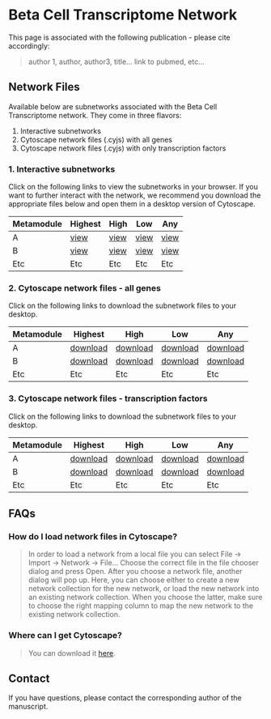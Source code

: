 # Beta Cell Transcriptome Network



This page is associated with the following publication - please cite accordingly:

> author 1, author, author3, title... link to pubmed, etc...

## Network Files

Available below are subnetworks associated with the Beta Cell Transcriptome network. They come in three flavors:

1. Interactive subnetworks
2. Cytoscape network files (.cyjs) with all genes
3. Cytoscape network files (.cyjs) with only transcription factors

### 1. Interactive subnetworks

Click on the following links to view the subnetworks in your browser. If you want to further interact with the network, we recommend you download the appropriate files below and open them in a desktop version of Cytoscape.

| Metamodule | Highest | High | Low | Any |
| --- | --- |  --- |  --- |  --- |
| A | [view](view/1/index.html) | [view](view/1/index.html) | [view](view/1/index.html) | [view](view/1/index.html) |
| B | [view](view/1/index.html) | [view](view/1/index.html) | [view](view/1/index.html) | [view](view/1/index.html) |
| Etc | Etc |  Etc| Etc | Etc |

### 2. Cytoscape network files - all genes

Click on the following links to download the subnetwork files to your desktop. 

| Metamodule | Highest | High | Low | Any |
| --- | --- |  --- |  --- |  --- |
| A | [download](cyjs/metamodule-A_filterlevel-highest.zip) | [download](cyjs/metamodule-A_filterlevel-high.zip) | [download](cyjs/metamodule-A_filterlevel-low.zip) | [download](cyjs/metamodule-A_filterlevel-any.zip) |
| B | [download](cyjs/metamodule-B_filterlevel-highest.zip) | [download](cyjs/metamodule-B_filterlevel-high.zip) | [download](cyjs/metamodule-B_filterlevel-low.zip) | [download](cyjs/metamodule-B_filterlevel-any.zip) |
| Etc | Etc |  Etc| Etc | Etc |

### 3. Cytoscape network files - transcription factors

Click on the following links to download the subnetwork files to your desktop. 

| Metamodule | Highest | High | Low | Any |
| --- | --- |  --- |  --- |  --- |
| A | [download](cyjs/metamodule-A_filterlevel-highest_tfOnly.zip) | [download](cyjs/metamodule-A_filterlevel-high_tfOnly.zip) | [download](cyjs/metamodule-A_filterlevel-low_tfOnly.zip) | [download](cyjs/metamodule-A_filterlevel-any_tfOnly.zip) |
| B | [download](cyjs/metamodule-B_filterlevel-highest_tfOnly.zip) | [download](cyjs/metamodule-B_filterlevel-high_tfOnly.zip) | [download](cyjs/metamodule-B_filterlevel-low_tfOnly.zip) | [download](cyjs/metamodule-B_filterlevel-any_tfOnly.zip) |
| Etc | Etc |  Etc| Etc | Etc |

## FAQs

### How do I load network files in Cytoscape?
> In order to load a network from a local file you can select File → Import → Network → File... Choose the correct file in the file chooser dialog and press Open. After you choose a network file, another dialog will pop up. Here, you can choose either to create a new network collection for the new network, or load the new network into an existing network collection. When you choose the latter, make sure to choose the right mapping column to map the new network to the existing network collection.

### Where can I get Cytoscape?
> You can download it [here](http://www.cytoscape.org/).





## Contact

If you have questions, please contact the corresponding author of the manuscript.
